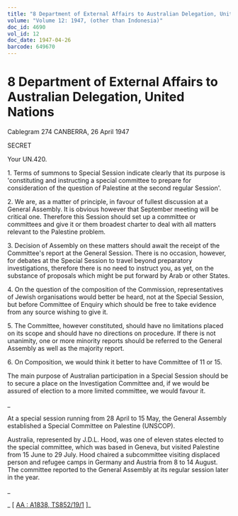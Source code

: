 ```yaml
---
title: "8 Department of External Affairs to Australian Delegation, United Nations"
volume: "Volume 12: 1947, (other than Indonesia)"
doc_id: 4690
vol_id: 12
doc_date: 1947-04-26
barcode: 649670
---
```


# 8 Department of External Affairs to Australian Delegation, United Nations

Cablegram 274 CANBERRA, 26 April 1947

SECRET

Your UN.420.

1\. Terms of summons to Special Session indicate clearly that its purpose is 'constituting and instructing a special committee to prepare for consideration of the question of Palestine at the second regular Session'.

2\. We are, as a matter of principle, in favour of fullest discussion at a General Assembly. It is obvious however that September meeting will be critical one. Therefore this Session should set up a committee or committees and give it or them broadest charter to deal with all matters relevant to the Palestine problem.

3\. Decision of Assembly on these matters should await the receipt of the Committee's report at the General Session. There is no occasion, however, for debates at the Special Session to travel beyond preparatory investigations, therefore there is no need to instruct you, as yet, on the substance of proposals which might be put forward by Arab or other States.

4\. On the question of the composition of the Commission, representatives of Jewish organisations would better be heard, not at the Special Session, but before Committee of Enquiry which should be free to take evidence from any source wishing to give it.

5\. The Committee, however constituted, should have no limitations placed on its scope and should have no directions on procedure. If there is not unanimity, one or more minority reports should be referred to the General Assembly as well as the majority report.

6\. On Composition, we would think it better to have Committee of 11 or 15.

The main purpose of Australian participation in a Special Session should be to secure a place on the Investigation Committee and, if we would be assured of election to a more limited committee, we would favour it.

_

At a special session running from 28 April to 15 May, the General Assembly established a Special Committee on Palestine (UNSCOP).

Australia, represented by J.D.L. Hood, was one of eleven states elected to the special committee, which was based in Geneva, but visited Palestine from 15 June to 29 July. Hood chaired a subcommittee visiting displaced person and refugee camps in Germany and Austria from 8 to 14 August. The committee reported to the General Assembly at its regular session later in the year.

_

_ [ [AA : A1838, TS852/19/1](http://www.naa.gov.au/cgi-bin/Search?O=I&Number=649670) ]_
